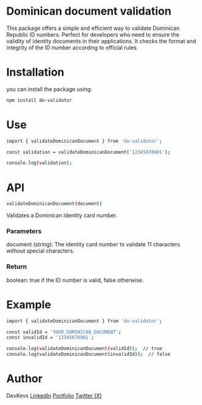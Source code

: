 # Dominican document validation

This package offers a simple and efficient way to validate Dominican Republic ID numbers. Perfect for developers who need to ensure the validity of identity documents in their applications. It checks the format and integrity of the ID number according to official rules.

# Installation

you can install the package using:

```sh
npm install do-validator
```

# Use

```sh
import { validateDominicanDocument } from 'do-validator';

const validation = validateDominicanDocument('12345678901');

console.log(validation);
```
# API 
```sh
validateDominicanDocument(document)
```

Validates a Dominican identity card number.

### Parameters
document (string): The identity card number to validate 11 characters without special characters.

### Return
boolean: true if the ID number is valid, false otherwise.

# Example
```sh
import { validateDominicanDocument } from 'do-validator';

const validId = 'YOUR_DOMINICAN_DOCUMENT';
const invalidId = '12345678901';

console.log(validateDominicanDocument(validId));  // true
console.log(validateDominicanDocument(invalidId));  // false

```
# Author
DevKevs
<a href="https://www.linkedin.com/in/kevin-f%C3%A9liz-encarnaci%C3%B3n-a20888200/" target="_blank">LinkedIn</a> <a href="https://devkevs.netlify.app/#/home" target="_blank">Portfolio</a> <a href="https://x.com/DevKevs_" target="_blank">Twitter (X)</a>